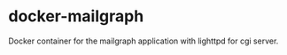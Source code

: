 docker-mailgraph
================

Docker container for the mailgraph application with lighttpd for cgi server.
